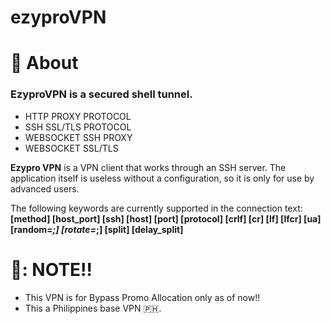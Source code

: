 # ezyproVPN

# :scroll: About
### EzyproVPN is a secured shell tunnel.
- HTTP PROXY PROTOCOL
- SSH SSL/TLS PROTOCOL
- WEBSOCKET SSH PROXY
- WEBSOCKET SSL/TLS

**Ezypro VPN**  is a VPN client that works through an SSH server. The application itself is useless without a configuration, so it is only for use by advanced users.

The following keywords are currently supported in the connection text: 
**[method] [host_port] [ssh] [host] [port] [protocol] [crlf] [cr] [lf] [lfcr] [ua] [random=*;] [rotate=*;] [split] [delay_split]**

# 📓: **NOTE!!**
- This VPN is for Bypass Promo Allocation only as of now!!
- This a Philippines base VPN 🇵🇭.
